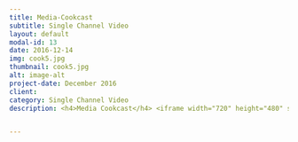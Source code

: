 ```yaml
---
title: Media-Cookcast
subtitle: Single Channel Video
layout: default
modal-id: 13
date: 2016-12-14
img: cook5.jpg
thumbnail: cook5.jpg
alt: image-alt
project-date: December 2016
client:
category: Single Channel Video
description: <h4>Media Cookcast</h4> <iframe width="720" height="480" src="https://www.youtube.com/embed/DMlFCHM6e6E" frameborder="0" allow="autoplay; encrypted-media" allowfullscreen></iframe> <br> <img src="img/portfolio/cook2.png" class="img-responsive img-centered" alt=""><br>  <img src="img/portfolio/cook3.png" class="img-responsive img-centered" alt=""><br> <img src="img/portfolio/cook4.png" class="img-responsive img-centered" alt="" style='object-fit: contain'><br>  <img src="img/portfolio/cook5.png" class="img-responsive img-centered" alt=""><br> <p> 한국에서는 ‘혼밥’ ‘혼술’ 열풍이 불었다. 혼술남녀와 같은 드라마가 나올 정도였다. 이와 동시에 냉장고를 부탁해, 식신로드, 아프리카티비 BJ 등 ‘음식’을 주제로 한 콘텐츠가 대량 생산되었다. 본 작품은 동시대 한국인이 ‘쿡방’을 소비하는 현상을 담고자 한다. 푸드포르노(Food Porno)란, 티비속 연예인들이 음식을 먹는 모습을 보며 성취감과 유희를 느끼며 감정적 허기를 채운다는 의미다. 쿡방을 시청하다 보면 화면 속 등장인물과 함께 있는 듯한 동질감을 느끼게 되는데, 이는 혼자 먹는다는 공허한 느낌을 가려주기 때문이다. 작품은 동시대 콘텐츠 변화와 유행을 짚으며, 감정적인 허기를 디지털 콘텐츠로 해소하는 동시대 경향을 드러내고자 한다. 작품 속 등장인물은 유행하는 음식 프로그램을 시청하며 음식을 해체한다. 음식은 모형으로 만들어져 먹을 수 없다. 이는, 픽셀로 전달되어 직접 포만감을 느낄 수 없는 쿡방을 보는 행위와 같다. </p>


---
```

